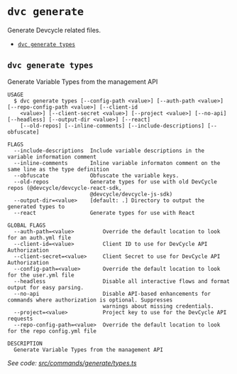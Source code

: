 `dvc generate`
==============

Generate Devcycle related files.

* [`dvc generate types`](#dvc-generate-types)

## `dvc generate types`

Generate Variable Types from the management API

```
USAGE
  $ dvc generate types [--config-path <value>] [--auth-path <value>] [--repo-config-path <value>] [--client-id
    <value>] [--client-secret <value>] [--project <value>] [--no-api] [--headless] [--output-dir <value>] [--react]
    [--old-repos] [--inline-comments] [--include-descriptions] [--obfuscate]

FLAGS
  --include-descriptions  Include variable descriptions in the variable information comment
  --inline-comments       Inline variable informaton comment on the same line as the type definition
  --obfuscate             Obfuscate the variable keys.
  --old-repos             Generate types for use with old DevCycle repos (@devcycle/devcycle-react-sdk,
                          @devcycle/devcycle-js-sdk)
  --output-dir=<value>    [default: .] Directory to output the generated types to
  --react                 Generate types for use with React

GLOBAL FLAGS
  --auth-path=<value>         Override the default location to look for an auth.yml file
  --client-id=<value>         Client ID to use for DevCycle API Authorization
  --client-secret=<value>     Client Secret to use for DevCycle API Authorization
  --config-path=<value>       Override the default location to look for the user.yml file
  --headless                  Disable all interactive flows and format output for easy parsing.
  --no-api                    Disable API-based enhancements for commands where authorization is optional. Suppresses
                              warnings about missing credentials.
  --project=<value>           Project key to use for the DevCycle API requests
  --repo-config-path=<value>  Override the default location to look for the repo config.yml file

DESCRIPTION
  Generate Variable Types from the management API
```

_See code: [src/commands/generate/types.ts](https://github.com/DevCycleHQ/cli/blob/v5.14.8/src/commands/generate/types.ts)_
